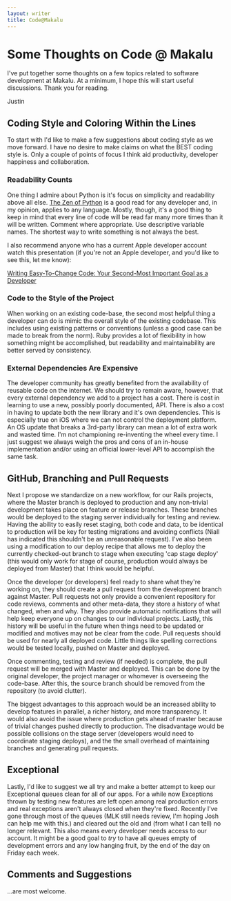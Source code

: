 ```yaml
---
layout: writer
title: Code@Makalu
---
```


# Some Thoughts on Code @ Makalu

I've put together some thoughts on a few topics related to software development at Makalu. At a minimum, I hope this will start useful discussions. Thank you for reading.

Justin

## Coding Style and Coloring Within the Lines

To start with I'd like to make a few suggestions about coding style as we move forward. I have no desire to make claims on what the BEST coding style is. Only a couple of points of focus I think aid productivity, developer happiness and collaboration.

### Readability Counts

One thing I admire about Python is it's focus on simplicity and readability above all else. [The Zen of Python](http://www.python.org/dev/peps/pep-0020/) is a good read for any developer and, in my opinion, applies to any language. Mostly, though, it's a good thing to keep in mind that every line of code will be read far many more times than it will be written. Comment where appropriate. Use descriptive variable names. The shortest way to write something is not always the best.

I also recommend anyone who has a current Apple developer account watch this presentation (if you're not an Apple developer, and you'd like to see this, let me know):

[Writing Easy-To-Change Code: Your Second-Most Important Goal as a Developer](http://developer.apple.com/videos/wwdc/2011/#writing-easy-to-change-code-your-second-most-important-goal-as-a-developer)

### Code to the Style of the Project

When working on an existing code-base, the second most helpful thing a developer can do is mimic the overall style of the existing codebase. This includes using existing patterns or conventions (unless a good case can be made to break from the norm). Ruby provides a lot of flexibility in how something might be accomplished, but readability and maintainability are better served by consistency.

### External Dependencies Are Expensive

The developer community has greatly benefited from the availability of reusable code on the internet. We should try to remain aware, however, that every external dependency we add to a project has a cost. There is cost in learning to use a new, possibly poorly documented, API. There is also a cost in having to update both the new library and it's own dependencies. This is especially true on iOS where we can not control the deployment platform. An OS update that breaks a 3rd-party library can mean a lot of extra work and wasted time. I'm not championing re-inventing the wheel every time. I just suggest we always weigh the pros and cons of an in-house implementation and/or using an official lower-level API to accomplish the same task.

## GitHub, Branching and Pull Requests

Next I propose we standardize on a new workflow, for our Rails projects, where the Master branch is deployed to production and any non-trivial development takes place on feature or release branches. These branches would be deployed to the staging server individually for testing and review. Having the ability to easily reset staging, both code and data, to be identical to production will be key for testing migrations and avoiding conflicts (Niall has indicated this shouldn't be an unreasonable request). I've also been using a modification to our deploy recipe that allows me to deploy the currently checked-out branch to stage when executing 'cap stage deploy' (this would only work for stage of course, production would always be deployed from Master) that I think would be helpful.

Once the developer (or developers) feel ready to share what they're working on, they should create a pull request from the development branch against Master. Pull requests not only provide a convenient repository for code reviews, comments and other meta-data, they store a history of what changed, when and why. They also provide automatic notifications that will help keep everyone up on changes to our individual projects. Lastly, this history will be useful in the future when things need to be updated or modified and motives may not be clear from the code. Pull requests should be used for nearly all deployed code. Little things like spelling corrections would be tested locally, pushed on Master and deployed.

Once commenting, testing and review (if needed) is complete, the pull request will be merged with Master and deployed. This can be done by the original developer, the project manager or whomever is overseeing the code-base. After this, the source branch should be removed from the repository (to avoid clutter).

The biggest advantages to this approach would be an increased ability to develop features in parallel, a richer history, and more transparency. It would also avoid the issue where production gets ahead of master because of trivial changes pushed directly to production. The disadvantage would be possible collisions on the stage server (developers would need to coordinate staging deploys), and the the small overhead of maintaining branches and generating pull requests.

## Exceptional

Lastly, I'd like to suggest we all try and make a better attempt to keep our Exceptional queues clean for all of our apps. For a while now Exceptions thrown by testing new features are left open among real production errors and real exceptions aren't always closed when they're fixed. Recently I've gone through most of the queues (MLK still needs review, I'm hoping Josh can help me with this.) and cleared out the old and (from what I can tell) no longer relevant. This also means every developer needs access to our account. It might be a good goal to *try* to have all queues empty of development errors and any low hanging fruit, by the end of the day on Friday each week.

## Comments and Suggestions

…are most welcome.
